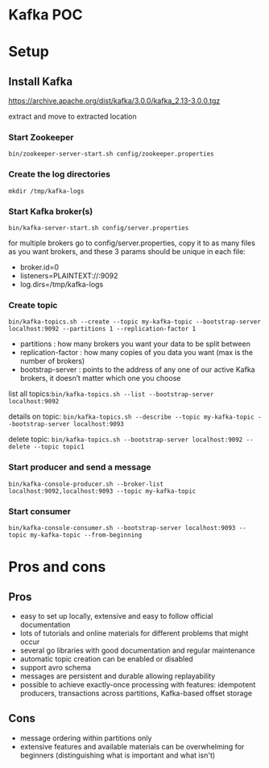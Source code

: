 # Kafka POC
# Setup
## Install Kafka
https://archive.apache.org/dist/kafka/3.0.0/kafka_2.13-3.0.0.tgz

extract and move to extracted location

### Start Zookeeper
`bin/zookeeper-server-start.sh config/zookeeper.properties`

### Create the log directories
`mkdir /tmp/kafka-logs`

### Start Kafka broker(s)
`bin/kafka-server-start.sh config/server.properties`

for multiple brokers go to config/server.properties, copy it to as many files as you want brokers, and these 3 params should be unique in each file:
- broker.id=0
- listeners=PLAINTEXT://:9092
- log.dirs=/tmp/kafka-logs

### Create topic
`bin/kafka-topics.sh --create --topic my-kafka-topic --bootstrap-server localhost:9092 --partitions 1 --replication-factor 1` 
- partitions : how many brokers you want your data to be split between
- replication-factor : how many copies of you data you want (max is the number of brokers)
- bootstrap-server : points to the address of any one of our active Kafka brokers, it doesn’t matter which one you choose

list all topics:`bin/kafka-topics.sh --list --bootstrap-server localhost:9092`

details on topic: `bin/kafka-topics.sh --describe --topic my-kafka-topic --bootstrap-server localhost:9093`

delete topic: `bin/kafka-topics.sh --bootstrap-server localhost:9092 --delete --topic topic1`

### Start producer and send a message
`bin/kafka-console-producer.sh --broker-list localhost:9092,localhost:9093 --topic my-kafka-topic`

### Start consumer
`bin/kafka-console-consumer.sh --bootstrap-server localhost:9093 --topic my-kafka-topic --from-beginning`

# Pros and cons

## Pros
- easy to set up locally, extensive and easy to follow official documentation
- lots of tutorials and online materials for different problems that might occur
- several go libraries with good documentation and regular maintenance
- automatic topic creation can be enabled or disabled
- support avro schema
- messages are persistent and durable allowing replayability
- possible to achieve exactly-once processing with features: idempotent producers, transactions across partitions, Kafka-based offset storage

## Cons
- message ordering within partitions only
- extensive features and available materials can be overwhelming for beginners (distinguishing what is important and what isn't)

	
